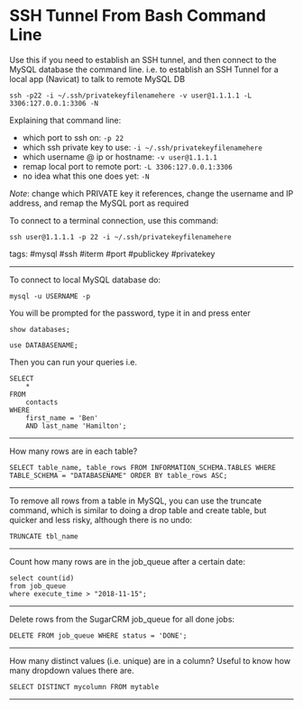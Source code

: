 # SSH Tunnel From Bash Command Line

Use this if you need to establish an SSH tunnel, and then connect to the MySQL database the command line. i.e. to establish an SSH Tunnel for a local app (Navicat) to talk to remote MySQL DB 

```
ssh -p22 -i ~/.ssh/privatekeyfilenamehere -v user@1.1.1.1 -L 3306:127.0.0.1:3306 -N
```

Explaining that command line:

- which port to ssh on: `-p 22`
- which ssh private key to use: `-i ~/.ssh/privatekeyfilenamehere`
- which username @ ip or hostname: `-v user@1.1.1.1`
- remap local port to remote port: `-L 3306:127.0.0.1:3306`
- no idea what this one does yet: `-N`

*Note*: change which PRIVATE key it references, change the username and IP address, and remap the MySQL port as required

To connect to a terminal connection, use this command:

```
ssh user@1.1.1.1 -p 22 -i ~/.ssh/privatekeyfilenamehere
```

tags: #mysql #ssh #iterm #port #publickey #privatekey

---

To connect to local MySQL database do:

```
mysql -u USERNAME -p
```
You will be prompted for the password, type it in and press enter

```
show databases;
```

```
use DATABASENAME;
```

Then you can run your queries i.e.
```
SELECT
	*
FROM
	contacts
WHERE 
	first_name = 'Ben'
	AND last_name 'Hamilton';
```

---

How many rows are in each table?

```
SELECT table_name, table_rows FROM INFORMATION_SCHEMA.TABLES WHERE TABLE_SCHEMA = "DATABASENAME" ORDER BY table_rows ASC;
```

---

To remove all rows from a table in MySQL, you can use the truncate command, which is similar to doing a drop table and create table, but quicker and less risky, although there is no undo:

```
TRUNCATE tbl_name
```

---

Count how many rows are in the job_queue after a certain date:
```
select count(id) 
from job_queue 
where execute_time > "2018-11-15";
```

---

Delete rows from the SugarCRM job_queue for all done jobs:
```
DELETE FROM job_queue WHERE status = 'DONE';
```

---

How many distinct values (i.e. unique) are in a column? Useful to know how many dropdown values there are.

```
SELECT DISTINCT mycolumn FROM mytable
```

---


